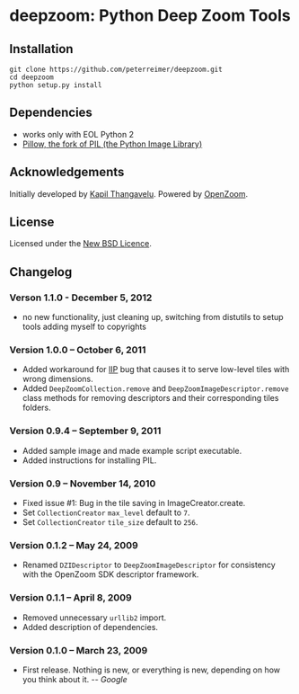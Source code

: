 # deepzoom: Python Deep Zoom Tools

## Installation

    git clone https://github.com/peterreimer/deepzoom.git
    cd deepzoom
    python setup.py install


## Dependencies

- works only with EOL Python 2
- [Pillow, the fork of PIL (the Python Image Library)][pillow]


## Acknowledgements

Initially developed by [Kapil Thangavelu](mailto:kapil.foss@gmail.com).
Powered by [OpenZoom][].

## License

Licensed under the [New BSD Licence][bsd].

## Changelog

### Verson 1.1.0 - December 5, 2012

  - no new functionality, just  cleaning up, switching from distutils to
    setup tools adding myself to copyrights

### Version 1.0.0 – October 6, 2011

  - Added workaround for [IIP][] bug that causes it to serve low-level tiles
    with wrong dimensions.
  - Added `DeepZoomCollection.remove` and `DeepZoomImageDescriptor.remove`
    class methods for removing descriptors and their corresponding tiles
    folders.

### Version 0.9.4 – September 9, 2011

  - Added sample image and made example script executable.
  - Added instructions for installing PIL.

### Version 0.9 – November 14, 2010

  - Fixed issue #1: Bug in the tile saving in ImageCreator.create.
  - Set `CollectionCreator` `max_level` default to `7`.
  - Set `CollectionCreator` `tile_size` default to `256`.

### Version 0.1.2 – May 24, 2009

  - Renamed `DZIDescriptor` to `DeepZoomImageDescriptor` for
    consistency with the OpenZoom SDK descriptor framework.

###  Version 0.1.1 – April 8, 2009

  - Removed unnecessary `urllib2` import.
  - Added description of dependencies.


### Version 0.1.0 – March 23, 2009

  - First release. Nothing is new, or everything is new,
    depending on how you think about it. -- *Google*


[bsd]: http://www.opensource.org/licenses/bsd-license.php
[pillow]: https://python-pillow.org/
[openzoom]: http://openzoom.org
[iip]: http://iipimage.sourceforge.net/
